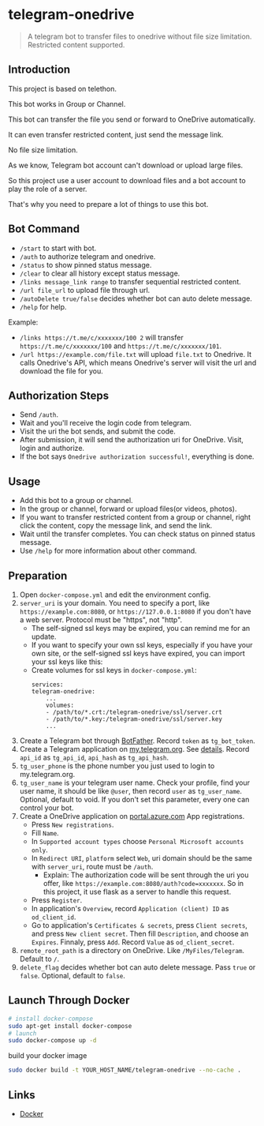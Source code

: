 # telegram-onedrive
> A telegram bot to transfer files to onedrive without file size limitation. Restricted content supported.

## Introduction
This project is based on telethon.

This bot works in Group or Channel.

This bot can transfer the file you send or forward to OneDrive automatically.

It can even transfer restricted content, just send the message link.

No file size limitation.

As we know, Telegram bot account can't download or upload large files.

So this project use a user account to download files and a bot account to play the role of a server.

That's why you need to prepare a lot of things to use this bot.

## Bot Command
- `/start` to start with bot.
- `/auth` to authorize telegram and onedrive.
- `/status` to show pinned status message.
- `/clear` to clear all history except status message.
- `/links message_link range` to transfer sequential restricted content.
- `/url file_url` to upload file through url.
- `/autoDelete true/false` decides whether bot can auto delete message.
- `/help` for help.

Example:  
- `/links https://t.me/c/xxxxxxx/100 2` will transfer `https://t.me/c/xxxxxxx/100` and `https://t.me/c/xxxxxxx/101`.
- `/url https://example.com/file.txt` will upload `file.txt` to Onedrive. It calls Onedrive's API, which means Onedrive's server will visit the url and download the file for you.

## Authorization Steps
- Send `/auth`.
- Wait and you'll receive the login code from telegram.
- Visit the uri the bot sends, and submit the code.
- After submission, it will send the authorization uri for OneDrive. Visit, login and authorize.
- If the bot says `Onedrive authorization successful!`, everything is done.

## Usage
- Add this bot to a group or channel.
- In the group or channel, forward or upload files(or videos, photos).
- If you want to transfer restricted content from a group or channel, right click the content, copy the message link, and send the link.
- Wait until the transfer completes. You can check status on pinned status message.
- Use `/help` for more information about other command.

## Preparation
1. Open `docker-compose.yml` and edit the environment config.
2. `server_uri` is your domain. You need to specify a port, like `https://example.com:8080`, or `https://127.0.0.1:8080` if you don't have a web server. Protocol must be "https", not "http".
    -  The self-signed ssl keys may be expired, you can remind me for an update.
    - If you want to specify your own ssl keys, especially if you have your own site, or the self-signed ssl keys have expired, you can import your ssl keys like this:
    - Create volumes for ssl keys in `docker-compose.yml`:
        ```docker-compose
        services:
        telegram-onedrive:
            ...
            volumes:
            - /path/to/*.crt:/telegram-onedrive/ssl/server.crt
            - /path/to/*.key:/telegram-onedrive/ssl/server.key
            ...
        ```
3. Create a Telegram bot through [BotFather](https://t.me/BotFather). Record `token` as `tg_bot_token`.
4. Create a Telegram application on [my.telegram.org](https://my.telegram.org). See [details](https://docs.telethon.dev/en/stable/basic/signing-in.html). Record `api_id` as `tg_api_id`, `api_hash` as `tg_api_hash`.
5. `tg_user_phone` is the phone number you just used to login to my.telegram.org.
6. `tg_user_name` is your telegram user name. Check your profile, find your user name, it should be like `@user`, then record `user` as `tg_user_name`. Optional, default to void. If you don't set this parameter, every one can control your bot.
7. Create a OneDrive application on [portal.azure.com](https://portal.azure.com/#view/Microsoft_AAD_RegisteredApps/ApplicationsListBlade) App registrations.
    - Press `New registrations`.
    - Fill `Name`.
    - In `Supported account types` choose `Personal Microsoft accounts only`.
    - In `Redirect URI`, `platform` select `Web`, uri domain should be the same with `server_uri`, route must be `/auth`.
        - Explain: The authorization code will be sent through the uri you offer, like `https://example.com:8080/auth?code=xxxxxxx`. So in this project, it use flask as a server to handle this request.
    - Press `Register`.
    - In application's `Overview`, record `Application (client) ID` as `od_client_id`.
    - Go to application's `Certificates & secrets`, press `Client secrets`, and press `New client secret`. Then fill `Description`, and choose an `Expires`. Finnaly, press `Add`. Record `Value` as `od_client_secret`.
8. `remote_root_path` is a directory on OneDrive. Like `/MyFiles/Telegram`. Default to `/`.
9. `delete_flag` decides whether bot can auto delete message. Pass `true` or `false`. Optional, default to `false`.

## Launch Through Docker
```sh
# install docker-compose
sudo apt-get install docker-compose
# launch
sudo docker-compose up -d
```

build your docker image
```sh
sudo docker build -t YOUR_HOST_NAME/telegram-onedrive --no-cache .
```

## Links
- [Docker](https://hub.docker.com/repository/docker/hlf01/telegram-onedrive)
